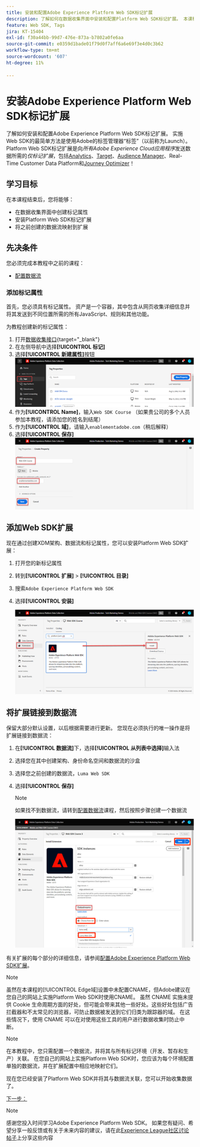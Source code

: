 ```yaml
---
title: 安装和配置Adobe Experience Platform Web SDK标记扩展
description: 了解如何在数据收集界面中安装和配置Platform Web SDK标记扩展。 本课程是《使用 Web SDK 实施 Adobe Experience Cloud》教程的一部分。
feature: Web SDK, Tags
jira: KT-15404
exl-id: f30a44bb-99d7-476e-873a-b7802a0fe6aa
source-git-commit: e0359d1bade01f79d0f7aff6a6e69f3e4d0c3b62
workflow-type: tm+mt
source-wordcount: '607'
ht-degree: 11%

---
```


# 安装Adobe Experience Platform Web SDK标记扩展

了解如何安装和配置Adobe Experience Platform Web SDK标记扩展。 实施Web SDK的最简单方法是使用Adobe的标签管理器“标签”（以前称为Launch）。 Platform Web SDK标记扩展是向&#x200B;_所有Adobe Experience Cloud应用程序_&#x200B;发送数据所需的&#x200B;_仅标记扩展_，包括[Analytics](setup-analytics.md)、[Target](setup-target.md)、[Audience Manager](setup-audience-manager.md)、Real-Time Customer Data Platform和[Journey Optimizer](setup-web-channel.md)！

## 学习目标

在本课程结束后，您将能够：

* 在数据收集界面中创建标记属性
* 安装Platform Web SDK标记扩展
* 将之前创建的数据流映射到扩展

## 先决条件

您必须完成本教程中之前的课程：

* [配置数据流](configure-datastream.md)

### 添加标记属性

首先，您必须具有标记属性。 资产是一个容器，其中包含从网页收集详细信息并将其发送到不同位置所需的所有JavaScript、规则和其他功能。

为教程创建新的标记属性：

1. 打开[数据收集接口](https://experience.adobe.com/data-collection/){target="_blank"}
1. 在左侧导航中选择&#x200B;**[!UICONTROL 标记]**
1. 选择&#x200B;**[!UICONTROL 新建属性]**&#x200B;按钮
   ![添加新属性](assets/websdk-property-addNewProperty.png)
1. 作为&#x200B;**[!UICONTROL Name]**，输入`Web SDK Course` （如果贵公司的多个人员参加本教程，请添加您的姓名到结尾）
1. 作为&#x200B;**[!UICONTROL 域]**，请输入`enablementadobe.com`（稍后解释）
1. 选择&#x200B;**[!UICONTROL 保存]**
   ![属性详细信息](assets/websdk-property-propertyDetails.png)

## 添加Web SDK扩展

现在通过创建XDM架构、数据流和标记属性，您可以安装Platform Web SDK扩展：

1. 打开您的新标记属性
1. 转到&#x200B;**[!UICONTROL 扩展]** > **[!UICONTROL 目录]**
1. 搜索`Adobe Experience Platform Web SDK`
1. 选择&#x200B;**[!UICONTROL 安装]**

   ![安装Web SDK扩展](assets/extension-platform-web-sdk.png)


## 将扩展链接到数据流

保留大部分默认设置，以后根据需要进行更新。 您现在必须执行的唯一操作是将扩展链接到数据流：

1. 在&#x200B;**[!UICONTROL 数据流]**&#x200B;下，选择&#x200B;**[!UICONTROL 从列表中选择]**&#x200B;输入法
1. 选择您在其中创建架构、身份命名空间和数据流的沙盒
1. 选择您之前创建的数据流，`Luma Web SDK`
1. 选择&#x200B;**[!UICONTROL 保存]**

   >[!NOTE]
   >
   > 如果找不到数据流，请转到[配置数据流](configure-datastream.md)课程，然后按照步骤创建一个数据流

   ![数据流选择](assets/extension-luma-web-sdk-datastream-extension.png)

有关扩展的每个部分的详细信息，请参阅[配置Adobe Experience Platform Web SDK扩展](https://experienceleague.adobe.com/en/docs/experience-platform/tags/extensions/client/web-sdk/web-sdk-extension-configuration)。

>[!NOTE]
>
>虽然在本课程的[!UICONTROL Edge域]设置中未配置CNAME，但Adobe建议在您自己的网站上实施Platform Web SDK时使用CNAME。 虽然 CNAME 实施未提供 Cookie 生命周期方面的好处，但可能会带来其他一些好处。这些好处包括广告拦截器和不太常见的浏览器，可防止数据被发送到它们归类为跟踪器的域。 在这些情况下，使用 CNAME 可以在对使用这些工具的用户进行数据收集时防止中断。

>[!NOTE]
>
>在本教程中，您只需配置一个数据流，并将其与所有标记环境（开发、暂存和生产）关联。 在您自己的网站上实施Platform Web SDK时，您应该为每个环境配置单独的数据流，并在扩展配置中相应地映射它们。

现在您已经安装了Platform Web SDK并将其与数据流关联，您可以开始收集数据了。

[下一步： ](create-data-elements.md)

>[!NOTE]
>
>感谢您投入时间学习Adobe Experience Platform Web SDK。 如果您有疑问、希望分享一般反馈或有关于未来内容的建议，请在此[Experience League社区讨论帖子](https://experienceleaguecommunities.adobe.com/t5/adobe-experience-platform-data/tutorial-discussion-implement-adobe-experience-cloud-with-web/td-p/444996)上分享这些内容
